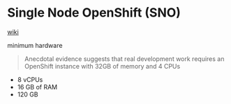 # Single Node OpenShift (SNO)
[wiki](https://github.com/davidkhala/redhat/wiki/Openshift#single-node-openshift-sno)

minimum hardware
> Anecdotal evidence suggests that real development work requires an OpenShift instance with 32GB of memory and 4 CPUs

- 8 vCPUs
- 16 GB of RAM
- 120 GB
